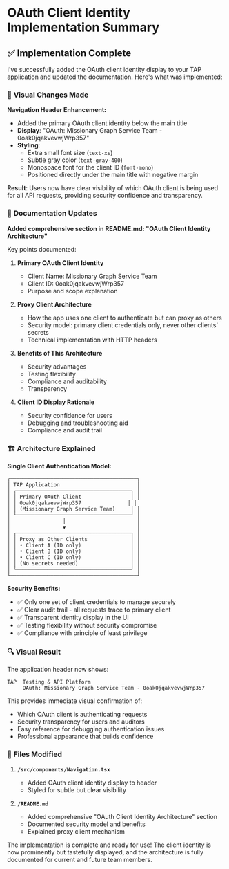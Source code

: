 # OAuth Client Identity Implementation Summary

## ✅ **Implementation Complete**

I've successfully added the OAuth client identity display to your TAP application and updated the documentation. Here's what was implemented:

### 🎯 **Visual Changes Made**

**Navigation Header Enhancement:**
- Added the primary OAuth client identity below the main title
- **Display**: "OAuth: Missionary Graph Service Team - 0oak0jqakvevwjWrp357"
- **Styling**: 
  - Extra small font size (`text-xs`)
  - Subtle gray color (`text-gray-400`)
  - Monospace font for the client ID (`font-mono`)
  - Positioned directly under the main title with negative margin

**Result**: Users now have clear visibility of which OAuth client is being used for all API requests, providing security confidence and transparency.

### 📖 **Documentation Updates**

**Added comprehensive section in README.md: "OAuth Client Identity Architecture"**

Key points documented:
1. **Primary OAuth Client Identity**
   - Client Name: Missionary Graph Service Team  
   - Client ID: 0oak0jqakvevwjWrp357
   - Purpose and scope explanation

2. **Proxy Client Architecture**
   - How the app uses one client to authenticate but can proxy as others
   - Security model: primary client credentials only, never other clients' secrets
   - Technical implementation with HTTP headers

3. **Benefits of This Architecture**
   - Security advantages
   - Testing flexibility
   - Compliance and auditability
   - Transparency

4. **Client ID Display Rationale**
   - Security confidence for users
   - Debugging and troubleshooting aid
   - Compliance and audit trail

### 🏗️ **Architecture Explained**

**Single Client Authentication Model:**
```
┌─────────────────────────────────────────┐
│ TAP Application                         │
│ ┌─────────────────────────────────────┐ │
│ │ Primary OAuth Client                │ │
│ │ 0oak0jqakvevwjWrp357               │ │
│ │ (Missionary Graph Service Team)     │ │
│ └─────────────────────────────────────┘ │
│                 │                       │
│                 ▼                       │
│ ┌─────────────────────────────────────┐ │
│ │ Proxy as Other Clients              │ │
│ │ • Client A (ID only)                │ │
│ │ • Client B (ID only)                │ │  
│ │ • Client C (ID only)                │ │
│ │ (No secrets needed)                 │ │
│ └─────────────────────────────────────┘ │
└─────────────────────────────────────────┘
```

**Security Benefits:**
- ✅ Only one set of client credentials to manage securely
- ✅ Clear audit trail - all requests trace to primary client
- ✅ Transparent identity display in the UI
- ✅ Testing flexibility without security compromise
- ✅ Compliance with principle of least privilege

### 🔍 **Visual Result**

The application header now shows:

```
TAP  Testing & API Platform
     OAuth: Missionary Graph Service Team - 0oak0jqakvevwjWrp357
```

This provides immediate visual confirmation of:
- Which OAuth client is authenticating requests
- Security transparency for users and auditors  
- Easy reference for debugging authentication issues
- Professional appearance that builds confidence

### 📍 **Files Modified**

1. **`/src/components/Navigation.tsx`**
   - Added OAuth client identity display to header
   - Styled for subtle but clear visibility

2. **`/README.md`**
   - Added comprehensive "OAuth Client Identity Architecture" section
   - Documented security model and benefits
   - Explained proxy client mechanism

The implementation is complete and ready for use! The client identity is now prominently but tastefully displayed, and the architecture is fully documented for current and future team members.
